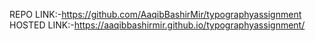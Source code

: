 REPO LINK:-https://github.com/AaqibBashirMir/typographyassignment <br>
HOSTED LINK:-https://aaqibbashirmir.github.io/typographyassignment/
